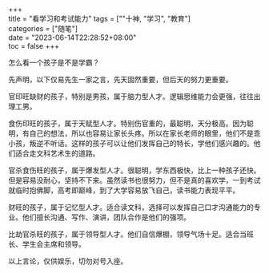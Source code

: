 +++  
title = "看学习和考试能力"
tags = [""十神, "学习", "教育"]  
categories = ["随笔"]  
date = "2023-06-14T22:28:52+08:00"  
toc = false
+++


怎么看一个孩子是不是学霸？

先声明，以下仅易先生一家之言，先天固然重要，但后天的努力更重要。

官印旺缺财的孩子，特别是男孩，属于脑力型人才。逻辑思维能力会更强，往往出理工男。

食伤印旺的孩子，属于天赋型人才。特别伤官重的，最聪明，天分极高。因为聪明，有自己的想法，所以也容易让家长头疼。所以在家长老师的眼里，他们不是乖小孩，叛逆不听话。这样的孩子可以让他们发挥自己的特长，学他们感兴趣的。他们适合走文科艺术生的道路。

官杀食伤旺的孩子，属于爆发型人才。很聪明，学东西极快，比上一种孩子还快。但是容易没耐心，坚持不下来。虽然读书也很努力，但不是真的喜欢学，一到考试就临时抱佛脚，高考即巅峰，到了大学容易放飞自己，读书能力表现平平。

财旺的孩子，属于记忆型人才。适合读文科，选择可以发挥自己口才沟通能力的专业。他们擅长沟通、写作、演讲，团队合作是他们的强项。

比劫官杀旺的孩子，属于领导型人才。他们自信爆棚，领导气场十足。适合当班长、学生会主席和领导。

以上言论，仅供娱乐，切勿对号入座。